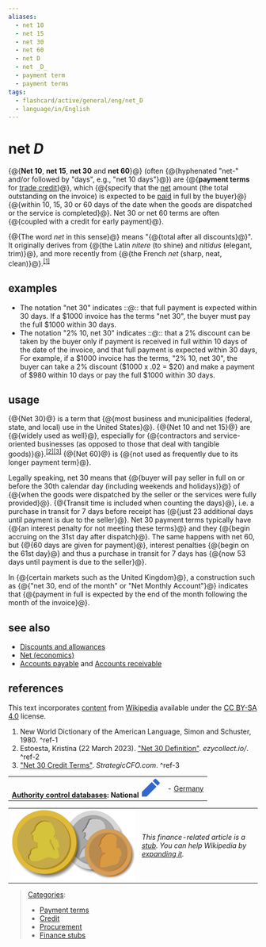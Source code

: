 ```yaml
---
aliases:
  - net 10
  - net 15
  - net 30
  - net 60
  - net D
  - net _D_
  - payment term
  - payment terms
tags:
  - flashcard/active/general/eng/net_D
  - language/in/English
---
```


# net _D_

<!-- | ![](../../archives/Wikimedia%20Commons/Question%20book-new.svg) | This article __needs additional citations for [verification](https://en.wikipedia.org/wiki/Wikipedia:Verifiability)__. Please help [improve this article](https://en.wikipedia.org/wiki/Special:EditPage/Net%20D) by [adding citations to reliable sources](https://en.wikipedia.org/wiki/Help:Referencing%20for%20beginners). Unsourced material may be challenged and removed._Find sources:_ ["Net D"](https://www.google.com/search?as_eq=wikipedia&q=%22Net+D%22) – [news](https://www.google.com/search?tbm=nws&q=%22Net+D%22+-wikipedia&tbs=ar:1) __·__ [newspapers](https://www.google.com/search?&q=%22Net+D%22&tbs=bkt:s&tbm=bks) __·__ [books](https://www.google.com/search?tbs=bks:1&q=%22Net+D%22+-wikipedia) __·__ [scholar](https://scholar.google.com/scholar?q=%22Net+D%22) __·__ [JSTOR](https://www.jstor.org/action/doBasicSearch?Query=%22Net+D%22&acc=on&wc=on) _\(December 2012\)__\([Learn how and when to remove this message](https://en.wikipedia.org/wiki/Help:Maintenance%20template%20removal)\)_ | -->

{@{__Net 10__, __net 15__, __net 30__ and __net 60__}@} \(often {@{hyphenated "net-" and/or followed by "days", e.g., "net 10 days"}@}\) are {@{__payment terms__ for [trade credit](trade%20credit.md)}@}, which {@{specify that the [net](net%20(economics).md) amount \(the total outstanding on the invoice\) is expected to be [paid](payment.md) in full by the buyer}@} {@{within 10, 15, 30 or 60 days of the date when the goods are dispatched or the service is completed}@}. Net 30 or net 60 terms are often {@{coupled with a credit for early payment}@}. <!--SR:!2026-01-28,294,330!2026-01-19,286,330!2025-12-25,265,330!2025-11-07,227,330!2025-12-31,271,330!2026-01-01,272,330-->

{@{The word _net_ in this sense}@} means "{@{total after all discounts}@}". It originally derives from {@{the Latin _nitere_ \(to shine\) and _nitidus_ \(elegant, trim\)}@}, and more recently from {@{the French _net_ \(sharp, neat, clean\)}@}.<sup>[\[1\]](#^ref-1)</sup> <!--SR:!2025-12-09,255,330!2026-01-02,273,330!2026-07-22,376,270!2025-12-26,266,330-->

## examples

- The notation "net 30" indicates ::@:: that full payment is expected within 30 days. If a \$1000 invoice has the terms "net 30", the buyer must pay the full \$1000 within 30 days. <!--SR:!2025-10-15,194,310!2025-10-28,203,310-->
- The notation "2% 10, net 30" indicates ::@:: that a 2% discount can be taken by the buyer only if payment is received in full within 10 days of the date of the invoice, and that full payment is expected within 30 days, For example, if a \$1000 invoice has the terms, "2% 10, net 30", the buyer can take a 2% discount \(\$1000 x .02 = \$20\) and make a payment of \$980 within 10 days or pay the full \$1000 within 30 days. <!--SR:!2025-11-29,246,330!2026-01-13,281,330-->

## usage

{@{Net 30}@} is a term that {@{most business and municipalities \(federal, state, and local\) use in the United States}@}. {@{Net 10 and net 15}@} are {@{widely used as well}@}, especially for {@{contractors and service-oriented businesses \(as opposed to those that deal with tangible goods\)}@}.<sup>[\[2\]](#^ref-2)</sup><sup>[\[3\]](#^ref-3)</sup> {@{Net 60}@} is {@{not used as frequently due to its longer payment term}@}. <!--SR:!2025-12-29,269,330!2026-01-03,274,330!2025-12-06,252,330!2026-01-06,276,330!2025-08-18,160,310!2025-12-28,268,330!2025-11-26,244,330-->

Legally speaking, net 30 means that {@{buyer will pay seller in full on or before the 30th calendar day \(including weekends and holidays\)}@} of {@{when the goods were dispatched by the seller or the services were fully provided}@}. {@{Transit time is included when counting the days}@}, i.e. a purchase in transit for 7 days before receipt has {@{just 23 additional days until payment is due to the seller}@}. Net 30 payment terms typically have {@{an interest penalty for not meeting these terms}@} and they {@{begin accruing on the 31st day after dispatch}@}. The same happens with net 60, but {@{60 days are given for payment}@}, interest penalties {@{begin on the 61st day}@} and thus a purchase in transit for 7 days has {@{now 53 days until payment is due to the seller}@}. <!--SR:!2025-11-25,243,330!2025-07-18,128,290!2025-12-27,267,330!2026-01-14,282,330!2025-07-31,148,310!2025-11-30,247,330!2025-11-19,238,330!2026-01-15,283,330!2026-01-13,281,330-->

In {@{certain markets such as the United Kingdom}@}, a construction such as {@{"net 30, end of the month" or "Net Monthly Account"}@} indicates that {@{payment in full is expected by the end of the month following the month of the invoice}@}. <!--SR:!2025-11-12,232,330!2026-01-24,290,330!2026-01-06,276,330-->

## see also

- [Discounts and allowances](discounts%20and%20allowances.md)
- [Net \(economics\)](net%20(economics).md)
- [Accounts payable](accounts%20payable.md) and [Accounts receivable](accounts%20receivable.md)

## references

This text incorporates [content](https://en.wikipedia.org/wiki/net_D) from [Wikipedia](Wikipedia.md) available under the [CC BY-SA 4.0](https://creativecommons.org/licenses/by-sa/4.0/) license.

1. New World Dictionary of the American Language, Simon and Schuster, 1980. <a id="^ref-1"></a>^ref-1
2. <a id="CITEREFEstoesta2023"></a> Estoesta, Kristina \(22 March 2023\). ["Net 30 Definition"](https://ezycollect.io/blog/what-is-net-30/). _ezycollect.io/_. <a id="^ref-2"></a>^ref-2
3. ["Net 30 Credit Terms"](https://strategiccfo.com/net-30-credit-terms). _StrategicCFO.com_. <a id="^ref-3"></a>^ref-3

|                                                                                                                                                                                                                                                                   |                                              |
| -----------------------------------------------------------------------------------------------------------------------------------------------------------------------------------------------------------------------------------------------------------------:| -------------------------------------------- |
| __[Authority control databases](https://en.wikipedia.org/wiki/Help:Authority%20control): National [![Edit this at Wikidata](../../archives/Wikimedia%20Commons/OOjs%20UI%20icon%20edit-ltr-progressive.svg)](https://www.wikidata.org/wiki/Q140811#identifiers)__ | - [Germany](https://d-nb.info/gnd/4133523-5) |

|                                                                 |                                                                                                                                                                                                   |
| --------------------------------------------------------------- | ------------------------------------------------------------------------------------------------------------------------------------------------------------------------------------------------- |
| ![Stub icon](../../archives/Wikimedia%20Commons/ThreeCoins.svg) | _This finance-related article is a [stub](https://en.wikipedia.org/wiki/Wikipedia:Stub). You can help Wikipedia by [expanding it](https://en.wikipedia.org/w/index.php?title=Net_D&action=edit)._ |

> [Categories](https://en.wikipedia.org/wiki/Help:Category):
>
> - [Payment terms](https://en.wikipedia.org/wiki/Category:Payment%20terms)
> - [Credit](https://en.wikipedia.org/wiki/Category:Credit)
> - [Procurement](https://en.wikipedia.org/wiki/Category:Procurement)
> - [Finance stubs](https://en.wikipedia.org/wiki/Category:Finance%20stubs)
